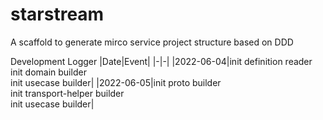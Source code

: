 # starstream
A scaffold to generate mirco service project structure based on DDD

Development Logger
|Date|Event|
|-|-|
|2022-06-04|init definition reader<br>init domain builder<br>init usecase builder|
|2022-06-05|init proto builder<br>init transport-helper builder<br>init usecase builder|